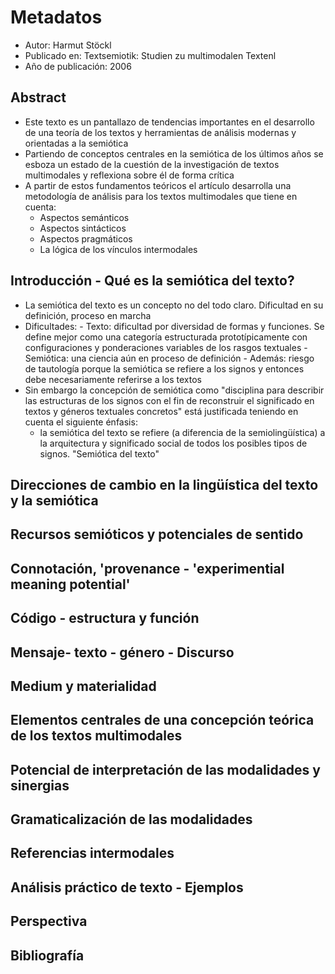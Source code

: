 # Metadatos
- Autor: Harmut Stöckl
- Publicado en: Textsemiotik: Studien zu multimodalen Textenl
- Año de publicación: 2006


## Abstract
- Este texto es un pantallazo de tendencias importantes en el desarrollo de una teoría de los textos y herramientas de análisis modernas y orientadas a la semiótica
- Partiendo de conceptos centrales en la semiótica de los últimos años se esboza un estado de la cuestión de la investigación de textos multimodales y reflexiona sobre él de forma crítica
- A partir de estos fundamentos teóricos el artículo desarrolla una metodología de análisis para los textos multimodales que tiene en cuenta:
	- Aspectos semánticos
	- Aspectos sintácticos
	- Aspectos pragmáticos
	- La lógica de los vínculos intermodales

## Introducción - Qué es la semiótica del texto?
- La semiótica del texto es un concepto no del todo claro. Dificultad en su definición, proceso en marcha
- Dificultades:
		- Texto: dificultad por diversidad de formas y funciones. Se define mejor como una categoría estructurada prototípicamente con configuraciones y ponderaciones variables de los rasgos textuales
		- Semiótica: una ciencia aún en proceso de definición
		- Además: riesgo de tautología porque la semiótica se refiere a los signos y entonces debe necesariamente referirse a los textos
- Sin embargo la concepción de semiótica como "disciplina para describir las estructuras de los signos con el fin de reconstruir el significado en textos y géneros textuales concretos" está justificada teniendo en cuenta el siguiente énfasis:
	- la semiótica del texto se refiere (a diferencia de la semiolingüística) a la arquitectura y significado social de todos los posibles tipos de signos. "Semiótica del texto" 


## Direcciones de cambio en la lingüística del texto y la semiótica

## Recursos semióticos y potenciales de sentido

## Connotación, 'provenance - 'experimential meaning potential'

## Código - estructura y función

## Mensaje- texto - género - Discurso

## Medium y materialidad

## Elementos centrales de una concepción teórica de los textos multimodales

## Potencial de interpretación de las modalidades y sinergias

## Gramaticalización de las modalidades

## Referencias intermodales

## Análisis práctico de texto - Ejemplos

## Perspectiva

## Bibliografía

